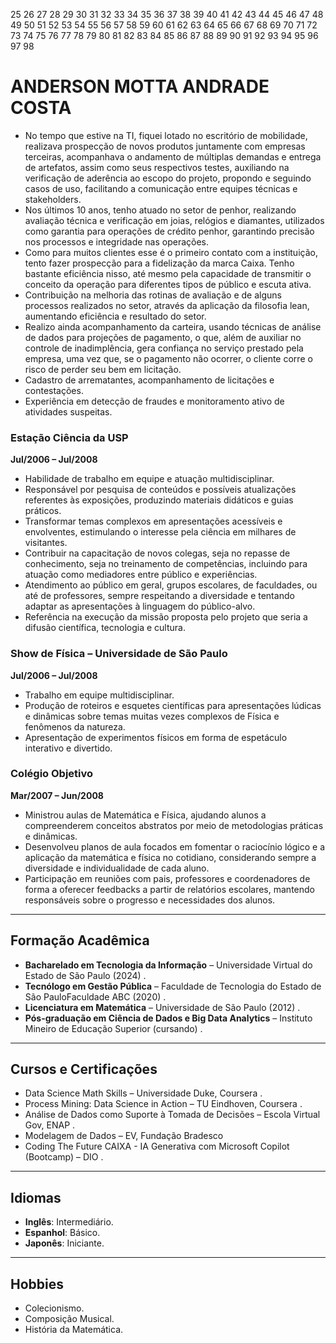 25
26
27
28
29
30
31
32
33
34
35
36
37
38
39
40
41
42
43
44
45
46
47
48
49
50
51
52
53
54
55
56
57
58
59
60
61
62
63
64
65
66
67
68
69
70
71
72
73
74
75
76
77
78
79
80
81
82
83
84
85
86
87
88
89
90
91
92
93
94
95
96
97
98
# ANDERSON MOTTA ANDRADE COSTA
- No tempo que estive na TI, fiquei lotado no escritório de mobilidade, realizava prospecção de novos produtos juntamente com empresas terceiras, acompanhava o andamento de múltiplas demandas e entrega de artefatos, assim como seus respectivos testes, auxiliando na verificação de aderência ao escopo do projeto, propondo e seguindo casos de uso, facilitando a comunicação entre equipes técnicas e stakeholders.
- Nos últimos 10 anos, tenho atuado no setor de penhor, realizando avaliação técnica e verificação em joias, relógios e diamantes, utilizados como garantia para operações de crédito penhor, garantindo precisão nos processos e integridade nas operações.
- Como para muitos clientes esse é o primeiro contato com a instituição, tento fazer prospecção para a fidelização da marca Caixa. Tenho bastante eficiência nisso, até mesmo pela capacidade de transmitir o conceito da operação para diferentes tipos de público e escuta ativa.
- Contribuição na melhoria das rotinas de avaliação e de alguns processos realizados no setor, através da aplicação da filosofia lean, aumentando eficiência e resultado do setor.
- Realizo ainda acompanhamento da carteira, usando técnicas de análise de dados para projeções de pagamento, o que, além de auxiliar no controle de inadimplência, gera confiança no serviço prestado pela empresa, uma vez que, se o pagamento não ocorrer, o cliente corre o risco de perder seu bem em licitação.
- Cadastro de arrematantes, acompanhamento de licitações e contestações.
- Experiência em detecção de fraudes e monitoramento ativo de atividades suspeitas.


### Estação Ciência da USP

**Jul/2006 – Jul/2008**

- Habilidade de trabalho em equipe e atuação multidisciplinar.
- Responsável por pesquisa de conteúdos e possíveis atualizações referentes às exposições, produzindo materiais didáticos e guias práticos.
- Transformar temas complexos em apresentações acessíveis e envolventes, estimulando o interesse pela ciência em milhares de visitantes.
- Contribuir na capacitação de novos colegas, seja no repasse de conhecimento, seja no treinamento de competências, incluindo para atuação como mediadores entre público e experiências.
- Atendimento ao público em geral, grupos escolares, de faculdades, ou até de professores, sempre respeitando a diversidade e tentando adaptar as apresentações à linguagem do público-alvo.
- Referência na execução da missão proposta pelo projeto que seria a difusão científica, tecnologia e cultura.


### Show de Física – Universidade de São Paulo

**Jul/2006 – Jul/2008**

- Trabalho em equipe multidisciplinar.
- Produção de roteiros e esquetes científicas para apresentações lúdicas e dinâmicas sobre temas muitas vezes complexos de Física e fenômenos da natureza.
- Apresentação de experimentos físicos em forma de espetáculo interativo e divertido.


### Colégio Objetivo 

**Mar/2007 – Jun/2008**

- Ministrou aulas de Matemática e Física, ajudando alunos a compreenderem conceitos abstratos por meio de metodologias práticas e dinâmicas.
- Desenvolveu planos de aula focados em fomentar o raciocínio lógico e a aplicação da matemática e física no cotidiano, considerando sempre a diversidade e individualidade de cada aluno.
- Participação em reuniões com pais, professores e coordenadores de forma a oferecer feedbacks a partir de relatórios escolares, mantendo responsáveis sobre o progresso e necessidades dos alunos.

---

## Formação Acadêmica

- **Bacharelado em Tecnologia da Informação** – Universidade Virtual do Estado de São Paulo (2024) . 
- **Tecnólogo em Gestão Pública** – Faculdade de Tecnologia do Estado de São PauloFaculdade ABC (2020)  .
- **Licenciatura em Matemática** – Universidade de São Paulo (2012)  .
- **Pós-graduação em Ciência de Dados e Big Data Analytics** –  Instituto Mineiro de Educação Superior (cursando)  .

---

## Cursos e Certificações  

- Data Science Math Skills – Universidade Duke, Coursera  .
- Process Mining: Data Science in Action – TU Eindhoven, Coursera  .
- Análise de Dados como Suporte à Tomada de Decisões – Escola Virtual Gov, ENAP  .
- Modelagem de Dados – EV, Fundação Bradesco  
- Coding The Future CAIXA - IA Generativa com Microsoft Copilot (Bootcamp) – DIO  .

---

## Idiomas

- **Inglês**: Intermediário.  
- **Espanhol**: Básico.  
- **Japonês**: Iniciante.
---

## Hobbies

-  Colecionismo.
-  Composição Musical.
- História da Matemática.

